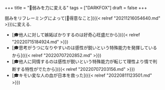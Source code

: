 +++
title = "🦊弱みを力に変える"
tags = ["DARKFOX"]
draft = false
+++

弱みをリフレーミングによって[🦊得意なこと]({{< relref "20211216054640.md" >}})に変える.

-   [🎓他人に対して嫉妬ばかりするのは好奇心旺盛だから]({{< relref "20220715184924.md" >}})
-   [🎓思考がうつになりやすいのは感性が鋭いという特殊能力を発揮しているから]({{< relref "20220707202852.md" >}})
-   [🎓他人に同情するのは感性が鋭いという特殊能力が転じて理性より情で判断する特性がでたから]({{< relref "20220707203156.md" >}})
-   [🎓キモい変な人の血が日本を救った]({{< relref "20220811123501.md" >}})

